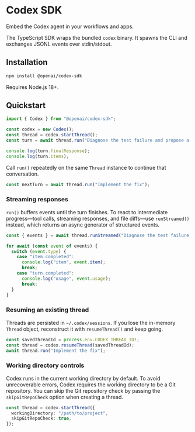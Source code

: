 # Codex SDK

Embed the Codex agent in your workflows and apps.

The TypeScript SDK wraps the bundled `codex` binary. It spawns the CLI and exchanges JSONL events over stdin/stdout.

## Installation

```bash
npm install @openai/codex-sdk
```

Requires Node.js 18+.

## Quickstart

```typescript
import { Codex } from "@openai/codex-sdk";

const codex = new Codex();
const thread = codex.startThread();
const turn = await thread.run("Diagnose the test failure and propose a fix");

console.log(turn.finalResponse);
console.log(turn.items);
```

Call `run()` repeatedly on the same `Thread` instance to continue that conversation.

```typescript
const nextTurn = await thread.run("Implement the fix");
```

### Streaming responses

`run()` buffers events until the turn finishes. To react to intermediate progress—tool calls, streaming responses, and file diffs—use `runStreamed()` instead, which returns an async generator of structured events.

```typescript
const { events } = await thread.runStreamed("Diagnose the test failure and propose a fix");

for await (const event of events) {
  switch (event.type) {
    case "item.completed":
      console.log("item", event.item);
      break;
    case "turn.completed":
      console.log("usage", event.usage);
      break;
  }
}
```

### Resuming an existing thread

Threads are persisted in `~/.codex/sessions`. If you lose the in-memory `Thread` object, reconstruct it with `resumeThread()` and keep going.

```typescript
const savedThreadId = process.env.CODEX_THREAD_ID!;
const thread = codex.resumeThread(savedThreadId);
await thread.run("Implement the fix");
```

### Working directory controls

Codex runs in the current working directory by default. To avoid unrecoverable errors, Codex requires the working directory to be a Git repository. You can skip the Git repository check by passing the `skipGitRepoCheck` option when creating a thread. 

```typescript
const thread = codex.startThread({
  workingDirectory: "/path/to/project",
  skipGitRepoCheck: true,
});
```

